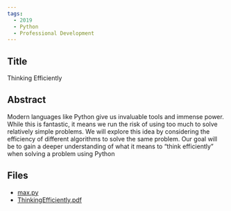 ```yaml
---
tags:
  - 2019
  - Python
  - Professional Development
---
```

    
## Title

Thinking Efficiently

## Abstract

Modern languages like Python give us invaluable tools and immense power. While this is fantastic, it means we run the risk of using too much to solve relatively simple problems. We will explore this idea by considering the efficiency of different algorithms to solve the same problem. Our goal will be to gain a deeper understanding of what it means to “think efficiently” when solving a problem using Python

## Files

- [max.py](resources/2019/J.P._Pretti/max.py)
- [ThinkingEfficiently.pdf](resources/2019/J.P._Pretti/ThinkingEfficiently.pdf)
